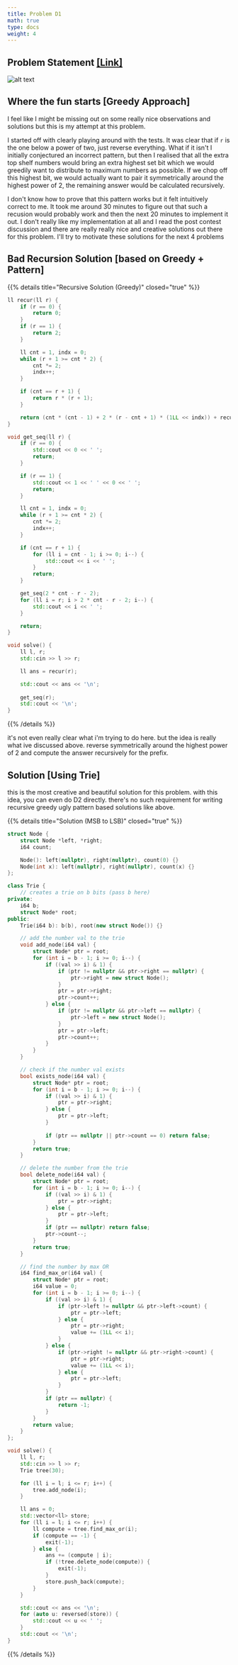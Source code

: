 ```yaml
---
title: Problem D1
math: true
type: docs
weight: 4
---
```


## Problem Statement <a href="https://codeforces.com/contest/2146/problem/D1">[Link]</a>

![alt text](image-3.png)

## Where the fun starts [Greedy Approach]
I feel like I might be missing out on some really nice observations and solutions but this is my attempt at this problem.

I started off with clearly playing around with the tests. It was clear that if `r` is the one below a power of two, just reverse everything. What if it isn't I initially conjectured an incorrect pattern, but then I realised that all the extra top shelf numbers would bring an extra highest set bit which we would greedily want to distribute to maximum numbers as possible. If we chop off this highest bit, we would actually want to pair it symmetrically around the highest power of 2, the remaining answer would be calculated recursively.

I don't know how to prove that this pattern works but it felt intuitively correct to me. It took me around 30 minutes to figure out that such a recusion would probably work and then the next 20 minutes to implement it out. I don't really like my implementation at all and I read the post contest discussion and there are really really nice and creative solutions out there for this problem. I'll try to motivate these solutions for the next 4 problems

## Bad Recursion Solution [based on Greedy + Pattern]

{{% details title="Recursive Solution (Greedy)" closed="true" %}}
```c++
ll recur(ll r) {
    if (r == 0) {
        return 0;
    }
    if (r == 1) {
        return 2;
    }

    ll cnt = 1, indx = 0;
    while (r + 1 >= cnt * 2) {
        cnt *= 2;
        indx++;
    }

    if (cnt == r + 1) {
        return r * (r + 1);
    }

    return (cnt * (cnt - 1) + 2 * (r - cnt + 1) * (1LL << indx)) + recur(r - cnt);
}

void get_seq(ll r) {
    if (r == 0) {
        std::cout << 0 << ' ';
        return;
    }

    if (r == 1) {
        std::cout << 1 << ' ' << 0 << ' ';
        return;
    }

    ll cnt = 1, indx = 0;
    while (r + 1 >= cnt * 2) {
        cnt *= 2;
        indx++;
    }

    if (cnt == r + 1) {
        for (ll i = cnt - 1; i >= 0; i--) {
            std::cout << i << ' ';
        }
        return;
    }

    get_seq(2 * cnt - r - 2);
    for (ll i = r; i > 2 * cnt - r - 2; i--) {
        std::cout << i << ' ';
    }

    return;
}

void solve() {
    ll l, r;
    std::cin >> l >> r;

    ll ans = recur(r);

    std::cout << ans << '\n';
    
    get_seq(r);
    std::cout << '\n';
}   
```
{{% /details %}}

it's not even really clear what i'm trying to do here. but the idea is really what  ive discussed above. reverse symmetrically around the highest power of 2 and compute the answer recursively for the prefix.

## Solution [Using Trie]

this is the most creative and beautiful solution for this problem. with this idea, you can even do D2 directly. there's no such requirement for writing recursive greedy ugly pattern based solutions like above.

{{% details title="Solution (MSB to LSB)" closed="true" %}}
```c++
struct Node {
    struct Node *left, *right;
    i64 count;

    Node(): left(nullptr), right(nullptr), count(0) {}
    Node(int x): left(nullptr), right(nullptr), count(x) {}
};

class Trie {
    // creates a trie on b bits (pass b here)
private: 
    i64 b;
    struct Node* root;
public:
    Trie(i64 b): b(b), root(new struct Node()) {}

    // add the number val to the trie
    void add_node(i64 val) {
        struct Node* ptr = root;
        for (int i = b - 1; i >= 0; i--) {
            if ((val >> i) & 1) {
                if (ptr != nullptr && ptr->right == nullptr) {
                    ptr->right = new struct Node();
                }
                ptr = ptr->right;
                ptr->count++;
            } else {
                if (ptr != nullptr && ptr->left == nullptr) {
                    ptr->left = new struct Node();
                }
                ptr = ptr->left;
                ptr->count++;
            }
        }
    }

    // check if the number val exists
    bool exists_node(i64 val) {
        struct Node* ptr = root;
        for (int i = b - 1; i >= 0; i--) {
            if ((val >> i) & 1) {
                ptr = ptr->right;
            } else {
                ptr = ptr->left;
            }
            
            if (ptr == nullptr || ptr->count == 0) return false;
        }
        return true;
    }

    // delete the number from the trie
    bool delete_node(i64 val) {
        struct Node* ptr = root;
        for (int i = b - 1; i >= 0; i--) {
            if ((val >> i) & 1) {
                ptr = ptr->right;
            } else {
                ptr = ptr->left;
            }
            if (ptr == nullptr) return false;
            ptr->count--;
        }
        return true;
    }

    // find the number by max OR
    i64 find_max_or(i64 val) {
        struct Node* ptr = root;
        i64 value = 0;
        for (int i = b - 1; i >= 0; i--) {
            if ((val >> i) & 1) {
                if (ptr->left != nullptr && ptr->left->count) {
                    ptr = ptr->left;
                } else {
                    ptr = ptr->right;
                    value += (1LL << i);
                }
            } else {
                if (ptr->right != nullptr && ptr->right->count) {
                    ptr = ptr->right;
                    value += (1LL << i);
                } else {
                    ptr = ptr->left;
                }
            }
            if (ptr == nullptr) {
                return -1;
            }
        }
        return value;
    }
};

void solve() {
    ll l, r;
    std::cin >> l >> r;
    Trie tree(30);

    for (ll i = l; i <= r; i++) {
        tree.add_node(i);
    }

    ll ans = 0;
    std::vector<ll> store;
    for (ll i = l; i <= r; i++) {
        ll compute = tree.find_max_or(i);
        if (compute == -1) {
            exit(-1);
        } else {
            ans += (compute | i);
            if (!tree.delete_node(compute)) {
                exit(-1);
            } 
            store.push_back(compute);
        }
    }

    std::cout << ans << '\n';
    for (auto u: reversed(store)) {
        std::cout << u << ' ';
    }
    std::cout << '\n';
}
```
{{% /details %}}